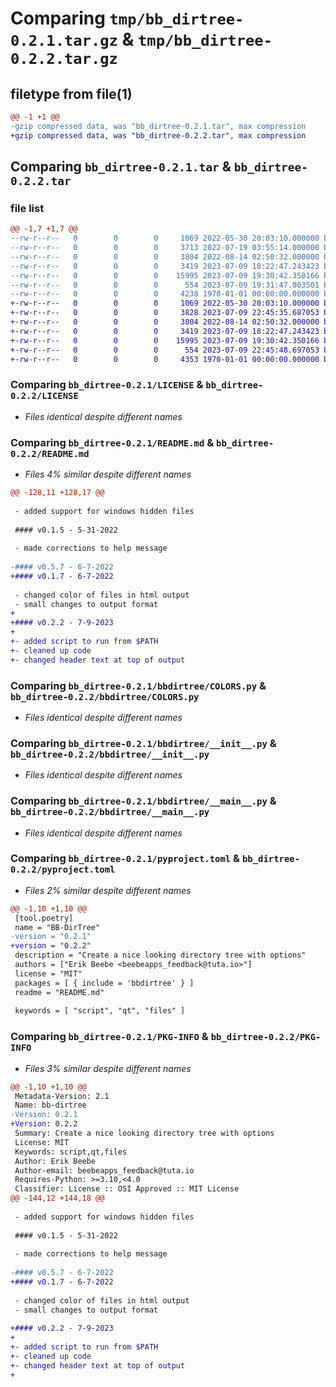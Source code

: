 # Comparing `tmp/bb_dirtree-0.2.1.tar.gz` & `tmp/bb_dirtree-0.2.2.tar.gz`

## filetype from file(1)

```diff
@@ -1 +1 @@
-gzip compressed data, was "bb_dirtree-0.2.1.tar", max compression
+gzip compressed data, was "bb_dirtree-0.2.2.tar", max compression
```

## Comparing `bb_dirtree-0.2.1.tar` & `bb_dirtree-0.2.2.tar`

### file list

```diff
@@ -1,7 +1,7 @@
--rw-r--r--   0        0        0     1069 2022-05-30 20:03:10.000000 bb_dirtree-0.2.1/LICENSE
--rw-r--r--   0        0        0     3713 2022-07-19 03:55:14.000000 bb_dirtree-0.2.1/README.md
--rw-r--r--   0        0        0     3804 2022-08-14 02:50:32.000000 bb_dirtree-0.2.1/bbdirtree/COLORS.py
--rw-r--r--   0        0        0     3419 2023-07-09 18:22:47.243423 bb_dirtree-0.2.1/bbdirtree/__init__.py
--rw-r--r--   0        0        0    15995 2023-07-09 19:30:42.350166 bb_dirtree-0.2.1/bbdirtree/__main__.py
--rw-r--r--   0        0        0      554 2023-07-09 19:31:47.003501 bb_dirtree-0.2.1/pyproject.toml
--rw-r--r--   0        0        0     4238 1970-01-01 00:00:00.000000 bb_dirtree-0.2.1/PKG-INFO
+-rw-r--r--   0        0        0     1069 2022-05-30 20:03:10.000000 bb_dirtree-0.2.2/LICENSE
+-rw-r--r--   0        0        0     3828 2023-07-09 22:45:35.687053 bb_dirtree-0.2.2/README.md
+-rw-r--r--   0        0        0     3804 2022-08-14 02:50:32.000000 bb_dirtree-0.2.2/bbdirtree/COLORS.py
+-rw-r--r--   0        0        0     3419 2023-07-09 18:22:47.243423 bb_dirtree-0.2.2/bbdirtree/__init__.py
+-rw-r--r--   0        0        0    15995 2023-07-09 19:30:42.350166 bb_dirtree-0.2.2/bbdirtree/__main__.py
+-rw-r--r--   0        0        0      554 2023-07-09 22:45:48.697053 bb_dirtree-0.2.2/pyproject.toml
+-rw-r--r--   0        0        0     4353 1970-01-01 00:00:00.000000 bb_dirtree-0.2.2/PKG-INFO
```

### Comparing `bb_dirtree-0.2.1/LICENSE` & `bb_dirtree-0.2.2/LICENSE`

 * *Files identical despite different names*

### Comparing `bb_dirtree-0.2.1/README.md` & `bb_dirtree-0.2.2/README.md`

 * *Files 4% similar despite different names*

```diff
@@ -128,11 +128,17 @@
 
 - added support for windows hidden files
 
 #### v0.1.5 - 5-31-2022
 
 - made corrections to help message
 
-#### v0.5.7 - 6-7-2022
+#### v0.1.7 - 6-7-2022
 
 - changed color of files in html output
 - small changes to output format
+
+#### v0.2.2 - 7-9-2023
+
+- added script to run from $PATH
+- cleaned up code
+- changed header text at top of output
```

### Comparing `bb_dirtree-0.2.1/bbdirtree/COLORS.py` & `bb_dirtree-0.2.2/bbdirtree/COLORS.py`

 * *Files identical despite different names*

### Comparing `bb_dirtree-0.2.1/bbdirtree/__init__.py` & `bb_dirtree-0.2.2/bbdirtree/__init__.py`

 * *Files identical despite different names*

### Comparing `bb_dirtree-0.2.1/bbdirtree/__main__.py` & `bb_dirtree-0.2.2/bbdirtree/__main__.py`

 * *Files identical despite different names*

### Comparing `bb_dirtree-0.2.1/pyproject.toml` & `bb_dirtree-0.2.2/pyproject.toml`

 * *Files 2% similar despite different names*

```diff
@@ -1,10 +1,10 @@
 [tool.poetry]
 name = "BB-DirTree"
-version = "0.2.1"
+version = "0.2.2"
 description = "Create a nice looking directory tree with options"
 authors = ["Erik Beebe <beebeapps_feedback@tuta.io>"]
 license = "MIT"
 packages = [ { include = 'bbdirtree' } ]
 readme = "README.md"
 
 keywords = [ "script", "qt", "files" ]
```

### Comparing `bb_dirtree-0.2.1/PKG-INFO` & `bb_dirtree-0.2.2/PKG-INFO`

 * *Files 3% similar despite different names*

```diff
@@ -1,10 +1,10 @@
 Metadata-Version: 2.1
 Name: bb-dirtree
-Version: 0.2.1
+Version: 0.2.2
 Summary: Create a nice looking directory tree with options
 License: MIT
 Keywords: script,qt,files
 Author: Erik Beebe
 Author-email: beebeapps_feedback@tuta.io
 Requires-Python: >=3.10,<4.0
 Classifier: License :: OSI Approved :: MIT License
@@ -144,12 +144,18 @@
 
 - added support for windows hidden files
 
 #### v0.1.5 - 5-31-2022
 
 - made corrections to help message
 
-#### v0.5.7 - 6-7-2022
+#### v0.1.7 - 6-7-2022
 
 - changed color of files in html output
 - small changes to output format
 
+#### v0.2.2 - 7-9-2023
+
+- added script to run from $PATH
+- cleaned up code
+- changed header text at top of output
+
```

